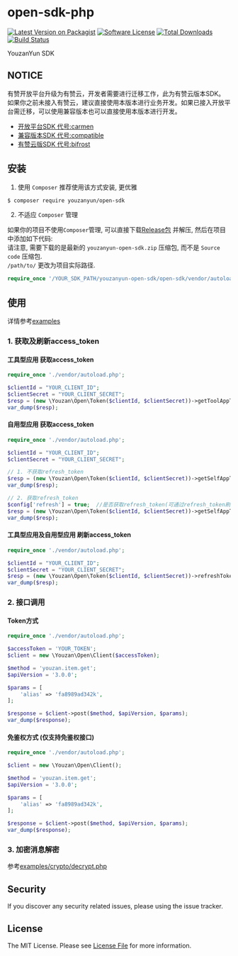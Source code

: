 # open-sdk-php

[![Latest Version on Packagist][ico-version]][link-packagist]
[![Software License][ico-license]](LICENSE.md)
[![Total Downloads][ico-downloads]][link-downloads]
[![Build Status][ico-travis]][link-travis]


YouzanYun SDK


## NOTICE

有赞开放平台升级为有赞云，开发者需要进行迁移工作，此为有赞云版本SDK。如果你之前未接入有赞云，建议直接使用本版本进行业务开发。如果已接入开放平台需迁移，可以使用兼容版本也可以直接使用本版本进行开发。

- [开放平台SDK 代号:carmen](../../tree/carmen)
- [兼容版本SDK 代号:compatible](../../tree/compatible)
- [有赞云版SDK 代号:bifrost](../../tree/bifrost)


## 安装

1. 使用 `Composer`
推荐使用该方式安装, 更优雅  

``` bash
$ composer require youzanyun/open-sdk
```

2. 不适应 `Composer` 管理  

如果你的项目不使用`Composer`管理, 可以直接下载[Release包](https://github.com/youzan/open-sdk-php/releases) 并解压, 然后在项目中添加如下代码:  
请注意, 需要下载的是最新的 `youzanyun-open-sdk.zip` 压缩包, 而不是 `Source code`  压缩包.  
`/path/to/` 更改为项目实际路径.   
``` php
require_once '/YOUR_SDK_PATH/youzanyun-open-sdk/open-sdk/vendor/autoload.php';
``` 

## 使用

详情参考[examples](examples)

### 1. 获取及刷新access_token

#### 工具型应用 获取access_token
``` php
require_once './vendor/autoload.php';

$clientId = "YOUR_CLIENT_ID";
$clientSecret = "YOUR_CLIENT_SECRET";
$resp = (new \Youzan\Open\Token($clientId, $clientSecret))->getToolAppToken('YOUR_CODE');
var_dump($resp);
```

#### 自用型应用 获取access_token
``` php
require_once './vendor/autoload.php';

$clientId = "YOUR_CLIENT_ID";
$clientSecret = "YOUR_CLIENT_SECRET";

// 1. 不获取refresh_token
$resp = (new \Youzan\Open\Token($clientId, $clientSecret))->getSelfAppToken('YOUR_KDT_ID');
var_dump($resp);

// 2. 获取refresh_token
$config['refresh'] = true;  //是否获取refresh_token(可通过refresh_token刷新token)
$resp = (new \Youzan\Open\Token($clientId, $clientSecret))->getSelfAppToken('YOUR_KDT_ID', $config);
var_dump($resp);
```

#### 工具型应用及自用型应用 刷新access_token
```php
require_once './vendor/autoload.php';

$clientId = "YOUR_CLIENT_ID";
$clientSecret = "YOUR_CLIENT_SECRET";
$resp = (new \Youzan\Open\Token($clientId, $clientSecret))->refreshToken('YOUR_REFRESH_TOKEN');
var_dump($resp);
```

### 2. 接口调用

#### Token方式
``` php
require_once './vendor/autoload.php';

$accessToken = 'YOUR_TOKEN';
$client = new \Youzan\Open\Client($accessToken);

$method = 'youzan.item.get';
$apiVersion = '3.0.0';

$params = [
    'alias' => 'fa8989ad342k',
];

$response = $client->post($method, $apiVersion, $params);
var_dump($response);
```

#### 免鉴权方式 (仅支持免鉴权接口)
``` php
require_once './vendor/autoload.php';

$client = new \Youzan\Open\Client();

$method = 'youzan.item.get';
$apiVersion = '3.0.0';

$params = [
    'alias' => 'fa8989ad342k',
];

$response = $client->post($method, $apiVersion, $params);
var_dump($response);
```

### 3. 加密消息解密

参考[examples/crypto/decrypt.php](examples/crypto/decrypt.php)


## Security

If you discover any security related issues, please using the issue tracker.


## License

The MIT License. Please see [License File](LICENSE) for more information.

[ico-version]: https://img.shields.io/packagist/v/youzanyun/open-sdk.svg?style=flat-square
[ico-license]: https://img.shields.io/badge/license-MIT-brightgreen.svg?style=flat-square
[ico-downloads]: https://img.shields.io/packagist/dt/youzanyun/open-sdk.svg?style=flat-square
[ico-travis]: https://api.travis-ci.org/youzan/open-sdk-php.svg

[link-packagist]: https://packagist.org/packages/youzanyun/open-sdk
[link-downloads]: https://packagist.org/packages/youzanyun/open-sdk
[link-travis]: https://travis-ci.org/youzan/open-sdk-php
